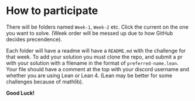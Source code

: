 # How to participate
There will be folders named `Week-1`, `Week-2` etc. Click the current on the one you want to solve. (Week order will be messed up due to how GitHub decides precendence).

Each folder will have a readme will have a `README.md` with the challenge for that week. To add your solution you must clone the repo, and submit a pr with your solution with a filename in the format of `preferred-name.lean`. Your file should have a comment at the top with your discord username and whether you are using Lean or Lean 4. (Lean may be better for some challenges because of mathlib). 

<b>Good Luck!</b>
